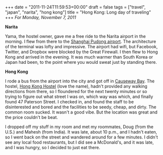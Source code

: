 +++
date = "2011-11-24T11:59:53+00:00"
draft = false
tags = ["travel", "japan", "narita", "hong kong"]
title = "Hong Kong: Long day of traveling"
+++
*For Monday, November 7, 2011*

**Narita**

Yama, the hostel owner, gave me a free ride to the Narita airport in the morning. I flew from there to the [Shanghai Pudong airport](http://www.google.com/search?client=safari&rls=en&q=causeway+bay&oe=UTF-8&um=1&ie=UTF-8&hl=en&tbm=isch&source=og&sa=N&tab=wi&biw=1366&bih=690&sei=fBLJTtyiMeKiiAfl9aDnDw#um=1&hl=en&client=safari&rls=en&tbm=isch&sa=1&q=shanghai+pudong+airport&oq=shanghai+pudong+airport&aq=f&aqi=g3g-S7&aql=&gs_sm=e&gs_upl=11710l12548l0l12757l8l7l0l3l3l2l485l1461l2-1.2.1l4l0&bav=on.2,or.r_gc.r_pw.,cf.osb&fp=1460ce4e7fe906b2&biw=1366&bih=690). The architecture of the terminal was lofty and impressive. The airport had wifi, but Facebook, Twitter, and Dropbox were blocked by the Great Firewall. I then flew to Hong Kong and arrived in the evening. It was much warmer than South Korea or Japan had been, to the point where you would sweat just by standing there.

**Hong Kong**

I rode a bus from the airport into the city and got off in [Causeway Bay](http://www.google.com/search?client=safari&rls=en&q=causeway+bay&oe=UTF-8&um=1&ie=UTF-8&hl=en&tbm=isch&source=og&sa=N&tab=wi&biw=1366&bih=690&sei=fBLJTtyiMeKiiAfl9aDnDw). The hostel, [Hong Kong Hostel](http://www.google.com/url?sa=t&rct=j&q=site%3Ahostelworld.com%20hong%20kong%20hostel&source=web&cd=2&ved=0CIwBEBYwAQ&url=http%3A%2F%2Fwww.hostelworld.com%2Fhosteldetails.php%2FHong-Kong-Hostel%2FHong-Kong%2F16037&ei=GhPJTueNIYuZiAf5g6zjDw&usg=AFQjCNGAf7FjooJrUK1QtGLADrkNjWRYwg&sig2=tvJ9aLf62lz80ZtnpC9FfA) (love the name), hadn't provided any walking directions from there, so I floundered for the next twenty minutes or so trying to figure out what street I was on, which way was which, and finally found 47 Paterson Street. I checked in, and found the staff to be disinterested and bored and the facilities to be seedy, cheap, and dirty. The common room sucked. It wasn't a good vibe. But the location was great and the price couldn't be beat.

I dropped off my stuff in my room and met my roommates, Doug (from the U.S.) and Mahesh (from India). It was late, about 10 p.m., and I hadn't eaten, so I went back on the street and wandered around for a few minutes. I didn't see any local food restaurants, but I did see a McDonald's, and it was late, and I was hungry, so I decided to just eat there.
